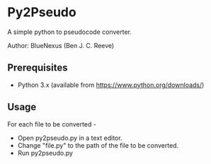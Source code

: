 # Py2Pseudo
A simple python to pseudocode converter.

Author: BlueNexus (Ben J. C. Reeve)

## Prerequisites
- Python 3.x (available from https://www.python.org/downloads/)

## Usage
For each file to be converted - 
- Open py2pseudo.py in a text editor.
- Change "file.py" to the path of the file to be converted.
- Run py2pseudo.py
